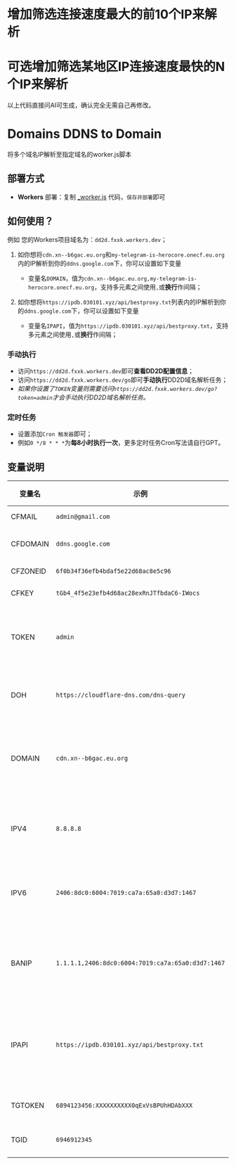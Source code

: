 # 增加筛选连接速度最大的前10个IP来解析
# 可选增加筛选某地区IP连接速度最快的N个IP来解析

以上代码直接问AI可生成，确认完全无需自己再修改。


# Domains DDNS to Domain
将多个域名IP解析至指定域名的worker.js脚本

## 部署方式

- **Workers** 部署：复制 [_worker.js](https://github.com/cmliu/CF-Workers-DD2D/blob/main/_worker.js) 代码，`保存并部署`即可

## 如何使用？
例如 您的Workers项目域名为：`dd2d.fxxk.workers.dev`；

1. 如你想将`cdn.xn--b6gac.eu.org`和`my-telegram-is-herocore.onecf.eu.org`内的IP解析到你的`ddns.google.com`下，你可以设置如下变量
    - 变量名`DOMAIN`，值为`cdn.xn--b6gac.eu.org,my-telegram-is-herocore.onecf.eu.org`，支持多元素之间使用`,`或**换行**作间隔；

2. 如你想将`https://ipdb.030101.xyz/api/bestproxy.txt`列表内的IP解析到你的`ddns.google.com`下，你可以设置如下变量
    - 变量名`IPAPI`，值为`https://ipdb.030101.xyz/api/bestproxy.txt`，支持多元素之间使用`,`或**换行**作间隔；

### 手动执行
- 访问`https://dd2d.fxxk.workers.dev`即可**查看DD2D配置信息**；
- 访问`https://dd2d.fxxk.workers.dev/go`即可**手动执行**DD2D域名解析任务；
- *如果你设置了`TOKEN`变量则需要访问`https://dd2d.fxxk.workers.dev/go?token=admin`才会手动执行DD2D域名解析任务。*

### 定时任务
- 设置添加`Cron 触发器`即可；
- 例如`0 */8 * * *`为**每8小时执行一次**，更多定时任务Cron写法请自行GPT。

## 变量说明
| 变量名 | 示例 | 必填 | 备注 |
|--------|---------|-|-----|
| CFMAIL  | `admin@gmail.com` |√| Cloudflare 登录邮箱 |
| CFDOMAIN  | `ddns.google.com` |√| Cloudflare 待解析域名 |
| CFZONEID   | `6f0b34f36efb4bdaf5e22d68ac8e5c96` |√| Cloudflare 区域ID | 
| CFKEY  | `tGb4_4f5e23efb4d68ac28exRnJTfbdaC6-IWocs` |√| Cloudflare API令牌 |
| TOKEN | `admin` |×| **手动执行**时验证token，token不正确将不会执行DD2D |
| DOH | `https://cloudflare-dns.com/dns-query` |×| DoH（DNS over HTTPS）URL |
| DOMAIN | `cdn.xn--b6gac.eu.org` |×| 获取待解析至`待解析域名`IP的域名(支持多元素之间`,`或 换行 作间隔) |
| IPV4 | `8.8.8.8` |×| 待解析至`待解析域名`IPv4(支持多元素之间`,`或 换行 作间隔) |
| IPV6 | `2406:8dc0:6004:7019:ca7a:65a0:d3d7:1467` |×| 待解析至`待解析域名`IPv6(支持多元素之间`,`或 换行 作间隔) |
| BANIP | `1.1.1.1,2406:8dc0:6004:7019:ca7a:65a0:d3d7:1467` |×| 拉黑IP将不会解析至`待解析域名`(支持多元素之间`,`或 换行 作间隔) |
| IPAPI | `https://ipdb.030101.xyz/api/bestproxy.txt` |×| 通过API获取待解析至`待解析域名`IP的接口(支持多元素之间`,`或 换行 作间隔) |
| TGTOKEN | `6894123456:XXXXXXXXXX0qExVsBPUhHDAbXXX` |×| 发送TG通知的机器人token | 
| TGID | `6946912345` |×| 接收TG通知的账户数字ID | 

